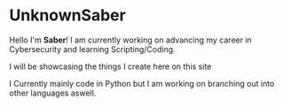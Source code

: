 # UnknownSaber

Hello I'm **Saber**! I am currently working on advancing my career in Cybersecurity and learning Scripting/Coding.

I will be showcasing the things I create here on this site 

I Currently mainly code in Python but I am working on branching out into other languages aswell.

<!--
Here are some ideas to get you started:

- 🔭 I’m currently working on ...
- 🌱 I’m currently learning ...
- 👯 I’m looking to collaborate on ...
- 🤔 I’m looking for help with ...
- 💬 Ask me about ...
- 📫 How to reach me: ...
- 😄 Pronouns: ...
- ⚡ Fun fact: ...
-->
